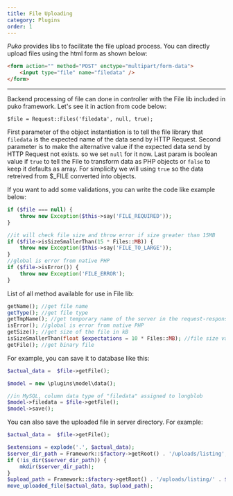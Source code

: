 ```yaml
---
title: File Uploading
category: Plugins
order: 1
---
```


*Puko* provides libs to facilitate the file upload process.
You can directly upload files using the html form as shown below:

```html
<form action="" method="POST" enctype="multipart/form-data">
    <input type="file" name="filedata" />
</form>
```

---

Backend processing of file can done in controller with the File lib included in puko framework.
Let's see it in action from code below:

```
$file = Request::Files('filedata', null, true);
```

First parameter of the object instantiation is to tell the file library that `filedata` is the expected name of the data send by HTTP Request.
Second parameter is to make the alternative value if the expected data send by HTTP Request not exists. so we set `null` for it now.
Last param is boolean value if `true` to tell the File to transform data as PHP objects or `false` to keep it defaults as array.
For simplicity we will using `true` so the data retreived from $_FILE converted into objects.

If you want to add some validations, you can write the code like example below:

```php
if ($file === null) {
    throw new Exception($this->say('FILE_REQUIRED'));
}

//it will check file size and throw error if size greater than 15MB
if ($file->isSizeSmallerThan(15 * Files::MB)) {
    throw new Exception($this->say('FILE_TO_LARGE'));
}
//global is error from native PHP
if ($file->isError()) {
    throw new Exception('FILE_ERROR');
}
```

List of all method available for use in File lib:

```php
getName(); //get file name
getType(); //get file type
getTmpName(); //get temporary name of the server in the request-response cycles
isError(); //global is error from native PHP
getSize(); //get size of the file in kB
isSizeSmallerThan(float $expectations = 10 * Files::MB); //file size validation and default value set to is lower than 10MB
getFile(); //get binary file
```

For example, you can save it to database like this:

```php
$actual_data =  $file->getFile();

$model = new \plugins\model\data();

//in MySQL, column data type of "filedata" assigned to longblob
$model->filedata = $file->getFile();
$model->save();
```

You can also save the uploaded file in server directory. For example:

```php
$actual_data =  $file->getFile();

$extensions = explode('.', $actual_data);
$server_dir_path = Framework::$factory->getRoot() . '/uploads/listing';
if (!is_dir($server_dir_path)) {
    mkdir($server_dir_path);
}
$upload_path = Framework::$factory->getRoot() . '/uploads/listing/' . $file->getName();
move_uploaded_file($actual_data, $upload_path);
```
